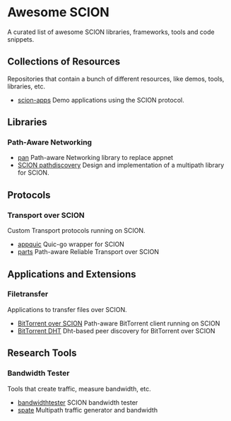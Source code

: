 # Awesome SCION
A curated list of awesome SCION libraries, frameworks, tools and code snippets.

## Collections of Resources
Repositories that contain a bunch of different resources, like demos, tools, libraries, etc.

- [scion-apps](https://github.com/netsec-ethz/scion-apps)  Demo applications using the SCION protocol.

## Libraries

### Path-Aware Networking
- [pan](https://github.com/netsec-ethz/scion-apps/pull/187) Path-aware Networking library to replace appnet
- [SCION pathdiscovery](https://github.com/netsys-lab/scion-path-discovery) Design and implementation of a multipath library for SCION.

## Protocols

### Transport over SCION
Custom Transport protocols running on SCION.
- [appquic](https://github.com/netsec-ethz/scion-apps/tree/master/pkg/appnet/appquic) Quic-go wrapper for SCION
- [parts](https://github.com/netsys-lab/parts) Path-aware Reliable Transport over SCION

## Applications and Extensions

### Filetransfer
Applications to transfer files over SCION.
- [BitTorrent over SCION](https://github.com/netsys-lab/bittorrent-over-scion) Path-aware BitTorrent client running on SCION
- [BitTorrent DHT](https://github.com/netsys-lab/dht) Dht-based peer discovery for BitTorrent over SCION

## Research Tools

### Bandwidth Tester
Tools that create traffic, measure bandwidth, etc.
- [bandwidthtester](https://github.com/netsec-ethz/scion-apps/tree/master/bwtester) SCION bandwidth tester
- [spate](https://github.com/netsys-lab/scion-apps/tree/tool/spate-bpf/spate) Multipath traffic generator and bandwidth
